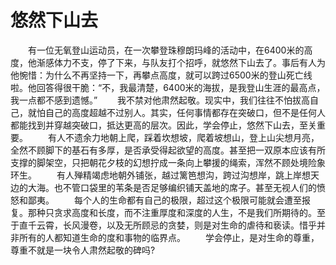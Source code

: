 # 悠然下山去
　　有一位无氧登山运动员，在一次攀登珠穆朗玛峰的活动中，在6400米的高度，他渐感体力不支，停了下来，与队友打个招呼，就悠然下山去了。事后有人为他惋惜：为什么不再坚持一下，再攀点高度，就可以跨过6500米的登山死亡线啦。他回答得很干脆：“不，我最清楚，6400米的海拔，是我登山生涯的最高点，我一点都不感到遗憾。” 
　　我不禁对他肃然起敬。现实中，我们往往不怕拔高自己，就怕自己的高度超越不过别人。其实，任何事情都存在突破口，但不是任何人都能找到并穿越突破口，抵达更高的层次。因此，学会停止，悠然下山去，至关重要。 
　　有人不遗余力地朝上爬，踩着坎想坡，爬着坡想山，登上山尖想月亮，全然不顾脚下的基石有多厚，是否承受得起欲望的高度。甚至把一双原本应该有所支撑的脚架空，只把朝花夕枝的幻想拧成一条向上攀援的绳索，浑然不顾处境险象环生。 
　　有人殚精竭虑地朝外铺张，越过篱笆想沟，跨过沟想岸，跳上岸想天边的大海。也不管口袋里的苇条是否足够编织铺天盖地的席子。甚至无视人们的愤怒和鄙夷。 
　　每个人的生命都有自己的极限，超过这个极限可能就会遭至报复。那种只贪求高度和长度，而不注重厚度和深度的人生，不是我们所期待的。至于直千云霄，长风漫卷，以及无所顾忌的贪婪，则是对生命的虐待和亵读。惜乎并非所有的人都知道生命的度和事物的临界点。 
　　学会停止，是对生命的尊重，尊重不就是一块令人肃然起敬的碑吗?
 